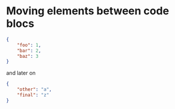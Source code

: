 # Moving elements between code blocs

```json
{
    "foo": 1,
    "bar": 2,
    "baz": 3
}
```

and later on

```json
{
    "other": "a",
    "final": "z"
}
```

